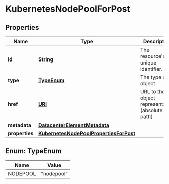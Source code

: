 

# KubernetesNodePoolForPost

## Properties

| Name | Type | Description | Notes |
| ------------ | ------------- | ------------- | ------------- |
| **id** | **String** | The resource&#39;s unique identifier. |  [optional] [readonly] |
| **type** | [**TypeEnum**](#TypeEnum) | The type of object |  [optional] [readonly] |
| **href** | [**URI**](URI.md) | URL to the object representation (absolute path) |  [optional] [readonly] |
| **metadata** | [**DatacenterElementMetadata**](DatacenterElementMetadata.md) |  |  [optional] |
| **properties** | [**KubernetesNodePoolPropertiesForPost**](KubernetesNodePoolPropertiesForPost.md) |  |  |



## Enum: TypeEnum

| Name | Value |
| ---- | -----
| NODEPOOL | &quot;nodepool&quot; |


